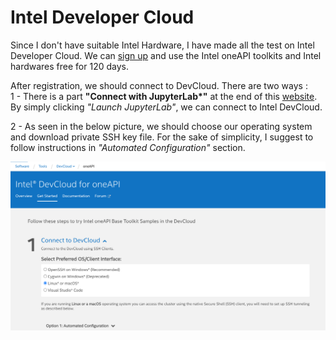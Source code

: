 # Intel Developer Cloud

Since I don't have suitable Intel Hardware, I have made all the test on Intel Developer Cloud. We can [sign up](https://devcloud.intel.com/oneapi/home/) and use the Intel oneAPI toolkits and Intel hardwares free for 120 days.


After registration, we should connect to DevCloud. There are two ways :  
1 - There is a part **"Connect with JupyterLab\*"** at the end of this [website](https://devcloud.intel.com/oneapi/get_started/). By simply clicking _"Launch JupyterLab"_, we can connect to Intel DevCloud.

2 - As seen in the below picture, we should choose our operating system and download private SSH key file. For the sake of simplicity, I suggest to follow instructions in _"Automated Configuration"_ section.

<img src="figures/connect2devcloud.png"  />